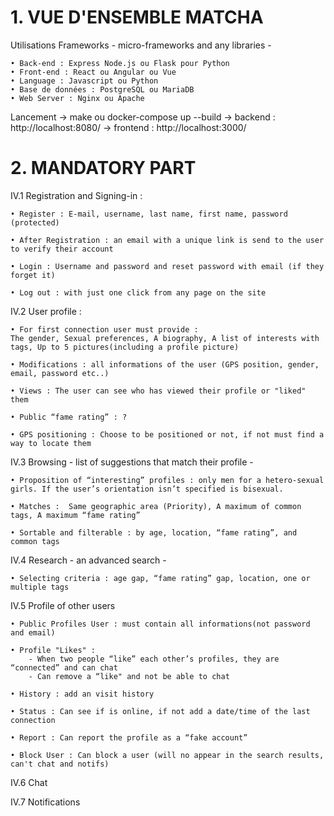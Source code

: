 # 1. VUE D'ENSEMBLE MATCHA

Utilisations Frameworks - micro-frameworks and any libraries -

    • Back-end : Express Node.js ou Flask pour Python
    • Front-end : React ou Angular ou Vue
    • Language : Javascript ou Python
    • Base de données : PostgreSQL ou MariaDB
    • Web Server : Nginx ou Apache

Lancement
    -> make ou docker-compose up --build
    -> backend : http://localhost:8080/
    -> frontend : http://localhost:3000/

# 2. MANDATORY PART

IV.1 Registration and Signing-in :

    • Register : E-mail, username, last name, first name, password (protected)

    • After Registration : an email with a unique link is send to the user to verify their account

    • Login : Username and password and reset password with email (if they forget it)

    • Log out : with just one click from any page on the site

IV.2 User profile :

    • For first connection user must provide :
    The gender, Sexual preferences, A biography, A list of interests with tags, Up to 5 pictures(including a profile picture)

    • Modifications : all informations of the user (GPS position, gender, email, password etc..)

    • Views : The user can see who has viewed their profile or "liked" them

    • Public “fame rating” : ?

    • GPS positioning : Choose to be positioned or not, if not must find a way to locate them

IV.3 Browsing - list of suggestions that match their profile -

    • Proposition of “interesting” profiles : only men for a hetero-sexual girls. If the user’s orientation isn’t specified is bisexual.

    • Matches :  Same geographic area (Priority), A maximum of common tags, A maximum “fame rating”

    • Sortable and filterable : by age, location, “fame rating”, and common tags

IV.4 Research - an advanced search -

    • Selecting criteria : age gap, “fame rating” gap, location, one or multiple tags

IV.5 Profile of other users

    • Public Profiles User : must contain all informations(not password and email)

    • Profile "Likes" : 
        - When two people “like” each other’s profiles, they are “connected” and can chat
        - Can remove a “like" and not be able to chat

    • History : add an visit history

    • Status : Can see if is online, if not add a date/time of the last connection

    • Report : Can report the profile as a “fake account”

    • Block User : Can block a user (will no appear in the search results, can't chat and notifs)


IV.6 Chat

IV.7 Notifications

